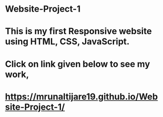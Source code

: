 # Website-Project-1
# This is my first Responsive website using HTML, CSS, JavaScript. 
# Click on link given below to see my work,
# https://mrunaltijare19.github.io/Website-Project-1/
